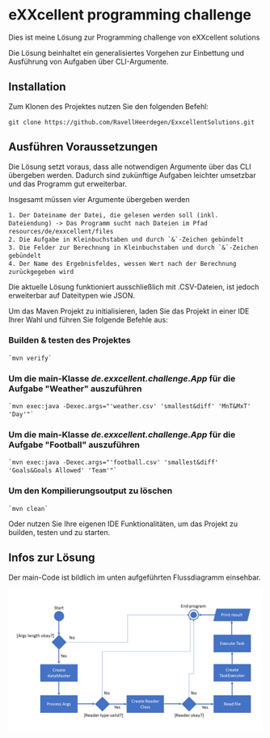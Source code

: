 # eXXcellent programming challenge

Dies ist meine Lösung zur Programming challenge
von eXXcellent solutions

Die Lösung beinhaltet ein generalisiertes Vorgehen
zur Einbettung und Ausführung von Aufgaben über CLI-Argumente.

## Installation

Zum Klonen des Projektes nutzen Sie den folgenden Befehl:
```
git clone https://github.com/RavellHeerdegen/ExxcellentSolutions.git
```

## Ausführen Voraussetzungen

Die Lösung setzt voraus, dass alle notwendigen Argumente über das CLI übergeben werden.
Dadurch sind zukünftige Aufgaben leichter umsetzbar und das Programm gut erweiterbar.

Insgesamt müssen vier Argumente übergeben werden

    1. Der Dateiname der Datei, die gelesen werden soll (inkl. Dateiendung) -> Das Programm sucht nach Dateien im Pfad resources/de/exxcellent/files
    2. Die Aufgabe in Kleinbuchstaben und durch `&`-Zeichen gebündelt
    3. Die Felder zur Berechnung in Kleinbuchstaben und durch `&`-Zeichen gebündelt
    4. Der Name des Ergebnisfeldes, wessen Wert nach der Berechnung zurückgegeben wird
    
Die aktuelle Lösung funktioniert ausschließlich mit .CSV-Dateien, ist jedoch erweiterbar auf Dateitypen wie JSON.
    
Um das Maven Projekt zu initialisieren, laden Sie das Projekt in einer IDE Ihrer Wahl und führen Sie folgende Befehle aus:

### Builden & testen des Projektes

    `mvn verify`

### Um die main-Klasse _de.exxcellent.challenge.App_ für die Aufgabe "Weather" auszuführen

    `mvn exec:java -Dexec.args="'weather.csv' 'smallest&diff' 'MnT&MxT' 'Day'"`
    
### Um die main-Klasse _de.exxcellent.challenge.App_ für die Aufgabe "Football" auszuführen

    `mvn exec:java -Dexec.args="'football.csv' 'smallest&diff' 'Goals&Goals Allowed' 'Team'"`

### Um den Kompilierungsoutput zu löschen

    `mvn clean`

Oder nutzen Sie Ihre eigenen IDE Funktionalitäten, um das Projekt zu builden, testen und zu starten.

## Infos zur Lösung

Der main-Code ist bildlich im unten aufgeführten Flussdiagramm einsehbar.

![](src/main/resources/de/exxcellent/files/Flussdiagramm.png)
